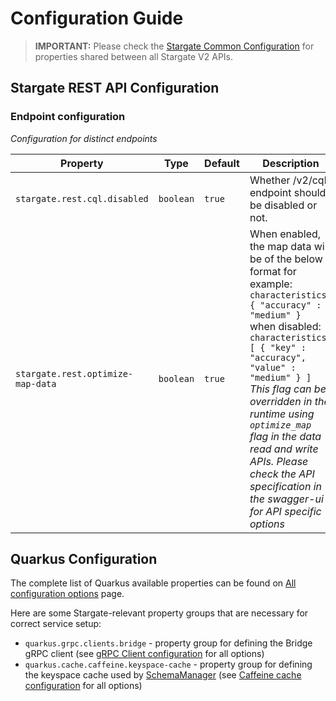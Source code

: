 # Configuration Guide

> **IMPORTANT:** Please check the [Stargate Common Configuration](../sgv2-quarkus-common/CONFIGURATION.md) for properties shared between all Stargate V2 APIs.

## Stargate REST API Configuration

### Endpoint configuration

*Configuration for distinct endpoints*

| Property                          | Type      | Default | Description                                                                                                                                                                                                                                                                                                                                                                                                      |
|-----------------------------------|-----------|---------|------------------------------------------------------------------------------------------------------------------------------------------------------------------------------------------------------------------------------------------------------------------------------------------------------------------------------------------------------------------------------------------------------------------|
| `stargate.rest.cql.disabled`      | `boolean` | `true`  | Whether /v2/cql endpoint should be disabled or not.                                                                                                                                                                                                                                                                                                                                                              |
| `stargate.rest.optimize-map-data` | `boolean` | `true`  | When enabled, the map data will be of the below format for example:<br/>```characteristics: { "accuracy" : "medium" }``` <br/>when disabled:<br/>```characteristics: [ { "key" : "accuracy", "value" : "medium" } ]```<br/>_This flag can be overridden in the runtime using `optimize_map` flag in the data read and write APIs. Please check the API specification in the swagger-ui for API specific options_ |

## Quarkus Configuration

The complete list of Quarkus available properties can be found on [All configuration options](https://quarkus.io/guides/all-config) page.

Here are some Stargate-relevant property groups that are necessary for correct service setup:

* `quarkus.grpc.clients.bridge` - property group for defining the Bridge gRPC client (see [gRPC Client configuration](https://quarkus.io/guides/grpc-service-consumption#client-configuration) for all options)
* `quarkus.cache.caffeine.keyspace-cache` - property group  for defining the keyspace cache used by [SchemaManager](../sgv2-quarkus-common/src/main/java/io/stargate/sgv2/api/common/schema/SchemaManager.java) (see [Caffeine cache configuration](https://quarkus.io/guides/cache#caffeine-configuration-properties) for all options)
